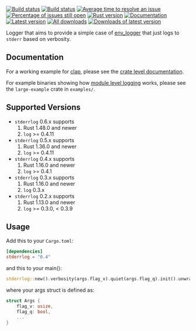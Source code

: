 [![Build status](https://travis-ci.org/cardoe/stderrlog-rs.svg?branch=master)](https://travis-ci.org/cardoe/stderrlog-rs)
[![Build status](https://ci.appveyor.com/api/projects/status/no8slwtoy5va0w4g/branch/master?svg=true)](https://ci.appveyor.com/project/cardoe/stderrlog-rs/branch/master)
[![Average time to resolve an issue](http://isitmaintained.com/badge/resolution/cardoe/stderrlog-rs.svg)](http://isitmaintained.com/project/cardoe/stderrlog-rs "Average time to resolve an issue")
[![Percentage of issues still open](http://isitmaintained.com/badge/open/cardoe/stderrlog-rs.svg)](http://isitmaintained.com/project/cardoe/stderrlog-rs "Percentage of issues still open")
[![Rust version]( https://img.shields.io/badge/rust-1.48.0+-blue.svg)]()
[![Documentation](https://docs.rs/stderrlog/badge.svg)](https://docs.rs/stderrlog)
[![Latest version](https://img.shields.io/crates/v/stderrlog.svg)](https://crates.io/crates/stderrlog)
[![All downloads](https://img.shields.io/crates/d/stderrlog.svg)](https://crates.io/crates/stderrlog)
[![Downloads of latest version](https://img.shields.io/crates/dv/stderrlog.svg)](https://crates.io/crates/stderrlog)

Logger that aims to provide a simple case of
[env_logger](https://crates.io/crates/env_logger) that just
logs to `stderr` based on verbosity.

## Documentation

For a working example for [clap](https://crates.io/crates/clap), please see the
[crate level documentation](https://docs.rs/stderrlog/*/stderrlog/).

For example binaries showing how
[module level logging](https://github.com/cardoe/stderrlog-rs/tree/master/examples/large-example) works, please see the `large-example` crate in `examples/`.

## Supported Versions

* `stderrlog` 0.6.x supports
  1) Rust 1.48.0 and newer
  2) `log` >= 0.4.11
* `stderrlog` 0.5.x supports
  1) Rust 1.36.0 and newer
  2) `log` >= 0.4.11
* `stderrlog` 0.4.x supports
  1) Rust 1.16.0 and newer
  2) `log` >= 0.4.1
* `stderrlog` 0.3.x supports
  1) Rust 1.16.0 and newer
  2) `log` 0.3.x
* `stderrlog` 0.2.x supports
  1) Rust 1.13.0 and newer
  2) `log` >= 0.3.0,  < 0.3.9

## Usage

Add this to your `Cargo.toml`:

```toml
[dependencies]
stderrlog = "0.4"
```

and this to your main():

```rust
stderrlog::new().verbosity(args.flag_v).quiet(args.flag_q).init().unwrap();
```

where your args struct is defined as:

```rust
struct Args {
    flag_v: usize,
    flag_q: bool,
    ...
}
```
